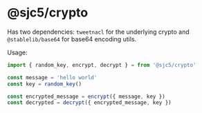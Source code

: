 # @sjc5/crypto

Has two dependencies:
`tweetnacl` for the underlying crypto and `@stablelib/base64` for base64 encoding utils.

Usage:

```ts
import { random_key, encrypt, decrypt } = from '@sjc5/crypto'

const message = 'hello world'
const key = random_key()

const encrypted_message = encrypt({ message, key })
const decrypted = decrypt({ encrypted_message, key })
```
